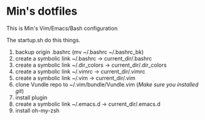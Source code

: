 Min's dotfiles
==================

This is Min's Vim/Emacs/Bash configuration

The startup.sh do this things.
  1. backup origin .bashrc (mv ~/.bashrc ~/.bashrc\_bk)
  2. create a symbolic link ~/.bashrc -> current\_dir/.bashrc
  3. create a symbolic link ~/.dir\_colors -> current\_dir/.dir\_colors
  4. create a symbolic link ~/.vimrc -> current\_dir/.vimrc
  5. create a symbolic link ~/.vim -> current\_dir/.vim
  6. clone Vundle repo to ~/.vim/bundle/Vundle.vim (*Make sure you installed git*)
  7. install plugin
  8. create a symbolic link ~/.emacs.d -> current\_dir/.emacs.d
  9. install oh-my-zsh

